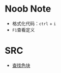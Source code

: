 # Noob Note

* 格式化代码：`ctrl` + `i`
* `F1`查看定义

# SRC
* [查找色块](https://www.w3.org/TR/css-color-3/#svg-color)